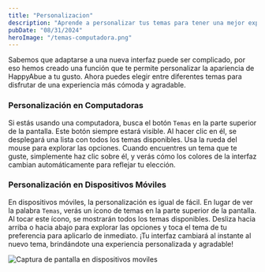 ```yaml
---
title: "Personalizacion"
description: "Aprende a personalizar tus temas para tener una mejor experiencia."
pubDate: "08/31/2024"
heroImage: "/temas-computadora.png"
---
```


Sabemos que adaptarse a una nueva interfaz puede ser complicado, por eso hemos creado una función que te permite personalizar la apariencia de HappyAbue a tu gusto. Ahora puedes elegir entre diferentes temas para disfrutar de una experiencia más cómoda y agradable.

### Personalización en Computadoras

Si estás usando una computadora, busca el botón `Temas` en la parte superior de la pantalla. Este botón siempre estará visible. Al hacer clic en él, se desplegará una lista con todos los temas disponibles. Usa la rueda del mouse para explorar las opciones. Cuando encuentres un tema que te guste, simplemente haz clic sobre él, y verás cómo los colores de la interfaz cambian automáticamente para reflejar tu elección.


### Personalización en Dispositivos Móviles

En dispositivos móviles, la personalización es igual de fácil. En lugar de ver la palabra `Temas`, verás un ícono de temas en la parte superior de la pantalla. Al tocar este ícono, se mostrarán todos los temas disponibles. Desliza hacia arriba o hacia abajo para explorar las opciones y toca el tema de tu preferencia para aplicarlo de inmediato. ¡Tu interfaz cambiará al instante al nuevo tema, brindándote una experiencia personalizada y agradable!

![Captura de pantalla en dispositivos moviles](/temas-movil.png)
